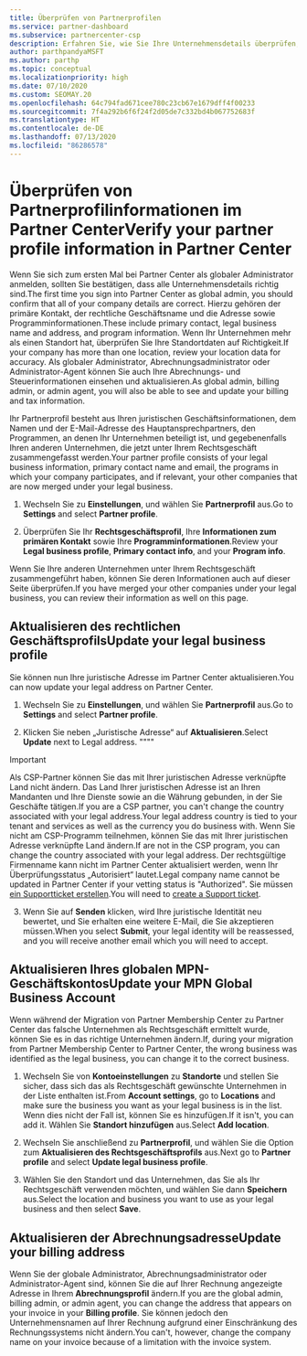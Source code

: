```yaml
---
title: Überprüfen von Partnerprofilen
ms.service: partner-dashboard
ms.subservice: partnercenter-csp
description: Erfahren Sie, wie Sie Ihre Unternehmensdetails überprüfen, z. B. den primären Kontakt-, die Adresse und Programminformationen. Sie können auch ihre rechtlichen Adressen und Abrechnungsadressen aktualisieren.
author: parthpandyaMSFT
ms.author: parthp
ms.topic: conceptual
ms.localizationpriority: high
ms.date: 07/10/2020
ms.custom: SEOMAY.20
ms.openlocfilehash: 64c794fad671cee780c23cb67e1679dff4f00233
ms.sourcegitcommit: 7f4a292b6f6f24f2d05de7c332bd4b067752683f
ms.translationtype: HT
ms.contentlocale: de-DE
ms.lasthandoff: 07/13/2020
ms.locfileid: "86286578"
---
```

# <a name="verify-your-partner-profile-information-in-partner-center"></a><span data-ttu-id="ae283-104">Überprüfen von Partnerprofilinformationen im Partner Center</span><span class="sxs-lookup"><span data-stu-id="ae283-104">Verify your partner profile information in Partner Center</span></span>

<span data-ttu-id="ae283-105">Wenn Sie sich zum ersten Mal bei Partner Center als globaler Administrator anmelden, sollten Sie bestätigen, dass alle Unternehmensdetails richtig sind.</span><span class="sxs-lookup"><span data-stu-id="ae283-105">The first time you sign into Partner Center as global admin, you should confirm that all of your company details are correct.</span></span> <span data-ttu-id="ae283-106">Hierzu gehören der primäre Kontakt, der rechtliche Geschäftsname und die Adresse sowie Programminformationen.</span><span class="sxs-lookup"><span data-stu-id="ae283-106">These include primary contact, legal business name and address, and program information.</span></span> <span data-ttu-id="ae283-107">Wenn Ihr Unternehmen mehr als einen Standort hat, überprüfen Sie Ihre Standortdaten auf Richtigkeit.</span><span class="sxs-lookup"><span data-stu-id="ae283-107">If your company has more than one location, review your location data for accuracy.</span></span> <span data-ttu-id="ae283-108">Als globaler Administrator, Abrechnungsadministrator oder Administrator-Agent können Sie auch Ihre Abrechnungs- und Steuerinformationen einsehen und aktualisieren.</span><span class="sxs-lookup"><span data-stu-id="ae283-108">As global admin, billing admin, or admin agent, you will also be able to see and update your billing and tax information.</span></span>

<span data-ttu-id="ae283-109">Ihr Partnerprofil besteht aus Ihren juristischen Geschäftsinformationen, dem Namen und der E-Mail-Adresse des Hauptansprechpartners, den Programmen, an denen Ihr Unternehmen beteiligt ist, und gegebenenfalls Ihren anderen Unternehmen, die jetzt unter Ihrem Rechtsgeschäft zusammengefasst werden.</span><span class="sxs-lookup"><span data-stu-id="ae283-109">Your partner profile consists of your legal business information, primary contact name and email, the programs in which your company participates, and if relevant, your other companies that are now merged under your legal business.</span></span>

1. <span data-ttu-id="ae283-110">Wechseln Sie zu **Einstellungen**, und wählen Sie **Partnerprofil** aus.</span><span class="sxs-lookup"><span data-stu-id="ae283-110">Go to **Settings** and select **Partner profile**.</span></span>

2. <span data-ttu-id="ae283-111">Überprüfen Sie Ihr **Rechtsgeschäftsprofil**, Ihre **Informationen zum primären Kontakt** sowie Ihre **Programminformationen**.</span><span class="sxs-lookup"><span data-stu-id="ae283-111">Review your **Legal business profile**, **Primary contact info**, and your **Program info**.</span></span>

<span data-ttu-id="ae283-112">Wenn Sie Ihre anderen Unternehmen unter Ihrem Rechtsgeschäft zusammengeführt haben, können Sie deren Informationen auch auf dieser Seite überprüfen.</span><span class="sxs-lookup"><span data-stu-id="ae283-112">If you have merged your other companies under your legal business, you can review their information as well on this page.</span></span>

## <a name="update-your-legal-business-profile"></a><span data-ttu-id="ae283-113">Aktualisieren des rechtlichen Geschäftsprofils</span><span class="sxs-lookup"><span data-stu-id="ae283-113">Update your legal business profile</span></span>

<span data-ttu-id="ae283-114">Sie können nun Ihre juristische Adresse im Partner Center aktualisieren.</span><span class="sxs-lookup"><span data-stu-id="ae283-114">You can now update your legal address on Partner Center.</span></span>

1. <span data-ttu-id="ae283-115">Wechseln Sie zu **Einstellungen**, und wählen Sie **Partnerprofil** aus.</span><span class="sxs-lookup"><span data-stu-id="ae283-115">Go to **Settings** and select **Partner profile**.</span></span> 

2. <span data-ttu-id="ae283-116">Klicken Sie neben „Juristische Adresse“ auf **Aktualisieren**.</span><span class="sxs-lookup"><span data-stu-id="ae283-116">Select **Update** next to Legal address.</span></span> <span data-ttu-id="ae283-117">""</span><span class="sxs-lookup"><span data-stu-id="ae283-117">""</span></span>

>[!Important]
><span data-ttu-id="ae283-118">Als CSP-Partner können Sie das mit Ihrer juristischen Adresse verknüpfte Land nicht ändern. Das Land Ihrer juristischen Adresse ist an Ihren Mandanten und Ihre Dienste sowie an die Währung gebunden, in der Sie Geschäfte tätigen.</span><span class="sxs-lookup"><span data-stu-id="ae283-118">If you are a CSP partner, you can't change the country associated with your legal address.Your legal address country is tied to your tenant and services as well as the currency you do business with.</span></span> <span data-ttu-id="ae283-119">Wenn Sie nicht am CSP-Programm teilnehmen, können Sie das mit Ihrer juristischen Adresse verknüpfte Land ändern.</span><span class="sxs-lookup"><span data-stu-id="ae283-119">If are not in the CSP program, you can change the country associated with your legal address.</span></span> <span data-ttu-id="ae283-120">Der rechtsgültige Firmenname kann nicht im Partner Center aktualisiert werden, wenn Ihr Überprüfungsstatus „Autorisiert“ lautet.</span><span class="sxs-lookup"><span data-stu-id="ae283-120">Legal company name cannot be updated in Partner Center if your vetting status is "Authorized".</span></span> <span data-ttu-id="ae283-121">Sie müssen [ein Supportticket erstellen](https://partner.microsoft.com/dashboard/support/csp/servicerequests/create?stage=2&topicid=eb74583c-61b3-2124-bffc-00920e0ae772).</span><span class="sxs-lookup"><span data-stu-id="ae283-121">You will need to [create a Support ticket](https://partner.microsoft.com/dashboard/support/csp/servicerequests/create?stage=2&topicid=eb74583c-61b3-2124-bffc-00920e0ae772).</span></span>

3. <span data-ttu-id="ae283-122">Wenn Sie auf **Senden** klicken, wird Ihre juristische Identität neu bewertet, und Sie erhalten eine weitere E-Mail, die Sie akzeptieren müssen.</span><span class="sxs-lookup"><span data-stu-id="ae283-122">When you select **Submit**, your legal identity will be reassessed, and you will receive another email which you will need to accept.</span></span>

## <a name="update-your-mpn-global-business-account"></a><span data-ttu-id="ae283-123">Aktualisieren Ihres globalen MPN-Geschäftskontos</span><span class="sxs-lookup"><span data-stu-id="ae283-123">Update your MPN Global Business Account</span></span>

<span data-ttu-id="ae283-124">Wenn während der Migration von Partner Membership Center zu Partner Center das falsche Unternehmen als Rechtsgeschäft ermittelt wurde, können Sie es in das richtige Unternehmen ändern.</span><span class="sxs-lookup"><span data-stu-id="ae283-124">If, during your migration from Partner Membership Center to Partner Center, the wrong business was identified as the legal business, you can change it to the correct business.</span></span>

1. <span data-ttu-id="ae283-125">Wechseln Sie von **Kontoeinstellungen** zu **Standorte** und stellen Sie sicher, dass sich das als Rechtsgeschäft gewünschte Unternehmen in der Liste enthalten ist.</span><span class="sxs-lookup"><span data-stu-id="ae283-125">From **Account settings**, go to **Locations** and make sure the business you want as your legal business is in the list.</span></span> <span data-ttu-id="ae283-126">Wenn dies nicht der Fall ist, können Sie es hinzufügen.</span><span class="sxs-lookup"><span data-stu-id="ae283-126">If it isn't, you can add it.</span></span> <span data-ttu-id="ae283-127">Wählen Sie **Standort hinzufügen** aus.</span><span class="sxs-lookup"><span data-stu-id="ae283-127">Select **Add location**.</span></span>

2. <span data-ttu-id="ae283-128">Wechseln Sie anschließend zu **Partnerprofil**, und wählen Sie die Option zum **Aktualisieren des Rechtsgeschäftsprofils** aus.</span><span class="sxs-lookup"><span data-stu-id="ae283-128">Next go to **Partner profile** and select **Update legal business profile**.</span></span>

3. <span data-ttu-id="ae283-129">Wählen Sie den Standort und das Unternehmen, das Sie als Ihr Rechtsgeschäft verwenden möchten, und wählen Sie dann **Speichern** aus.</span><span class="sxs-lookup"><span data-stu-id="ae283-129">Select the location and business you want to use as your legal business and then select **Save**.</span></span>

## <a name="update-your-billing-address"></a><span data-ttu-id="ae283-130">Aktualisieren der Abrechnungsadresse</span><span class="sxs-lookup"><span data-stu-id="ae283-130">Update your billing address</span></span>

<span data-ttu-id="ae283-131">Wenn Sie der globale Administrator, Abrechnungsadministrator oder Administrator-Agent sind, können Sie die auf Ihrer Rechnung angezeigte Adresse in Ihrem **Abrechnungsprofil** ändern.</span><span class="sxs-lookup"><span data-stu-id="ae283-131">If you are the global admin, billing admin, or admin agent, you can change the address that appears on your invoice in your **Billing profile**.</span></span> <span data-ttu-id="ae283-132">Sie können jedoch den Unternehmensnamen auf Ihrer Rechnung aufgrund einer Einschränkung des Rechnungssystems nicht ändern.</span><span class="sxs-lookup"><span data-stu-id="ae283-132">You can't, however, change the company name on your invoice because of a limitation with the invoice system.</span></span>

 


